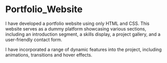# Portfolio_Website
I have developed a portfolio website using only HTML and CSS. This website serves as a dummy platform showcasing various sections, including an introduction segment, a skills display, a project gallery, and a user-friendly contact form.

I have incorporated a range of dynamic features into the project, including animations, transitions and hover effects.
